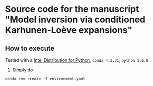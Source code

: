 # Source code for the manuscript "Model inversion via conditioned Karhunen-Loève expansions"

## How to execute

Tested with a [Intel Distribution for Python](https://software.intel.com/en-us/distribution-for-python), `conda 4.3.31`, `python 3.6.8`

1. Simply do

```
conda env create -f environment.yaml
```

